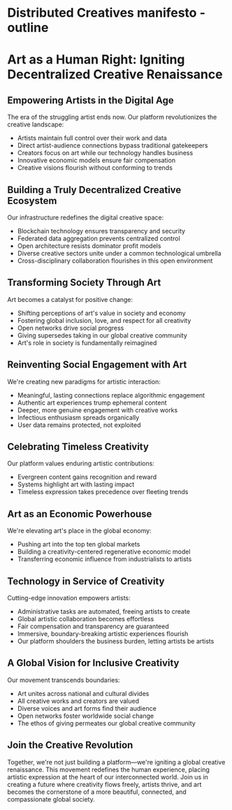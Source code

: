 # Distributed Creatives manifesto -  outline

# Art as a Human Right: Igniting  Decentralized Creative Renaissance

## Empowering Artists in the Digital Age

The era of the struggling artist ends now. Our platform revolutionizes the creative landscape:

- Artists maintain full control over their work and data
- Direct artist-audience connections bypass traditional gatekeepers
- Creators focus on art while our technology handles business
- Innovative economic models ensure fair compensation
- Creative visions flourish without conforming to trends

## Building a Truly Decentralized Creative Ecosystem

Our infrastructure redefines the digital creative space:

- Blockchain technology ensures transparency and security
- Federated data aggregation prevents centralized control
- Open architecture resists dominator profit models
- Diverse creative sectors unite under a common technological umbrella
- Cross-disciplinary collaboration flourishes in this open environment

## Transforming Society Through Art

Art becomes a catalyst for positive change:

- Shifting perceptions of art's value in society and economy
- Fostering global inclusion, love, and respect for all creativity
- Open networks drive social progress
- Giving supersedes taking in our global creative community
- Art's role in society is fundamentally reimagined

## Reinventing Social Engagement with Art

We're creating new paradigms for artistic interaction:

- Meaningful, lasting connections replace algorithmic engagement
- Authentic art experiences trump ephemeral content
- Deeper, more genuine engagement with creative works
- Infectious enthusiasm spreads organically
- User data remains protected, not exploited

## Celebrating Timeless Creativity

Our platform values enduring artistic contributions:

- Evergreen content gains recognition and reward
- Systems highlight art with lasting impact
- Timeless expression takes precedence over fleeting trends

## Art as an Economic Powerhouse

We're elevating art's place in the global economy:

- Pushing art into the top ten global markets
- Building a creativity-centered regenerative economic model
- Transferring economic influence from industrialists to artists

## Technology in Service of Creativity

Cutting-edge innovation empowers artists:

- Administrative tasks are automated, freeing artists to create
- Global artistic collaboration becomes effortless
- Fair compensation and transparency are guaranteed
- Immersive, boundary-breaking artistic experiences flourish
- Our platform shoulders the business burden, letting artists be artists

## A Global Vision for Inclusive Creativity

Our movement transcends boundaries:

- Art unites across national and cultural divides
- All creative works and creators are valued
- Diverse voices and art forms find their audience
- Open networks foster worldwide social change
- The ethos of giving permeates our global creative community

## Join the Creative Revolution

Together, we're not just building a platform—we're igniting a global creative renaissance. This movement redefines the human experience, placing artistic expression at the heart of our interconnected world. Join us in creating a future where creativity flows freely, artists thrive, and art becomes the cornerstone of a more beautiful, connected, and compassionate global society.